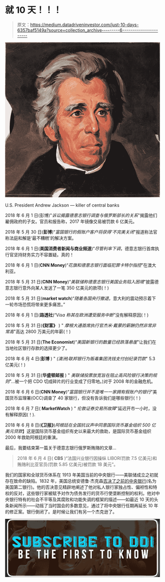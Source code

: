# 就 10 天！！！

> 原文：<https://medium.datadriveninvestor.com/just-10-days-6357baf5149a?source=collection_archive---------6----------------------->

![](img/160371e1100d7ccbfd5016f4fe2447ff.png)

U.S. President Andrew Jackson — killer of central banks

2018 年 6 月 1 日(彭博)"*诉讼揭露德意志银行调查与俄罗斯部长的关系*"揭露他们雇佣政府的子女。官员和报告称，2017 年镜像交易被罚款 6 亿美元。

2018 年 5 月 30 日(**彭博**)“*富国银行的假账户客户将获得‘不完美关闭*”报道称法官称法庭和解是‘最不糟糕’的解决方案。

2018 年 6 月 1 日(**美国消费者新闻与商业频道**)“*尽管利率下调*，德意志银行首席执行官坚持财务实力不容置疑。真的！

2018 年 6 月 1 日(**CNN Money**)“*花旗和德意志银行面临犯罪卡特尔指控*”在澳大利亚。

2018 年 5 月 31 日(**CNN Money**)“*美联储称德意志银行美国业务陷入困境*”披露德意志银行意外向某人发送了一笔 350 亿美元的款项(！)

2018 年 5 月 31 日(**market watch**)“*随着各国央行撤退*，意大利的震动预示着下一轮市场恐慌将带来更多痛苦。”

2018 年 6 月 1 日(**路透社**)“V*isa 称其在欧洲遭受服务中断*”没有解释原因(！)

2018 年 5 月 31 日(**《财富》** ) " *摩根大通首席执行官杰米·戴蒙的薪酬仍然非常非常高*"高达 2800 万美元的年薪(！)

2018 年 5 月 31 日(**The Economist**)“*美国新银行的数量已经跌落悬崖*”让我们在当地社区银行存款的选择更少了。

2018 年 6 月 4 日(**彭博** ) " *(澳洲)联邦银行为贩毒集团洗钱支付创纪录罚款*" 5.3 亿美元(！)

2018 年 5 月 31 日(**华盛顿邮报** ) " *美联储投票放宽旨在阻止高风险银行决策的规则*"...被一个把 CDO 切成碎片的行业变成了归零地。)对于 2008 年的金融危机。

2018 年 6 月 6 日(**CNN Money**)“*富国银行并不是唯一一家拥有假账户的银行*”美国货币监理署(OCC)调查了 40 家银行，但没有告诉我们是哪些银行(！)

2018 年 6 月 7 日( **MarketWatch** ) " *伦敦证券交易所故障*"延迟开市一小时，没有解释原因(！).

2018 年 6 月 8 日(**《卫报》**)*阿根廷在全国抗议声中同意国际货币基金组织 500 亿美元贷款*】这是国际货币基金组织有史以来最大的救助，是国际货币基金组织 2000 年救助阿根廷的重演。

最后，我要结束第一篇关于德意志银行俄罗斯贿赂的文章…

> 2018 年 6 月 4 日( **CBS** )“法国兴业银行因操纵 LIBOR(罚款 7.5 亿美元)和贿赂利比亚官员(罚款 5.85 亿美元)被罚款 1B 美元”。

我们的国家和全球货币体系在 1913 年美国当前的中央银行——美联储成立之初就存在致命的缺陷。1832 年，美国总统安德鲁·杰克森[否决了之前的中央银行](http://avalon.law.yale.edu/19th_century/ajveto01.asp)(名为美国第二银行)。他的否决意见精辟地阐述了他对私人银行家独占性、偏袒性和特权的反对，这些银行家被赋予对作为债务发行的货币行使垄断控制的权利。他对中央银行特有的社会不平等及其腐败和功能失调的框架的描述——如最近 10 天的头条新闻所示——动摇了当时国会的多数意见，通过了将中央银行任期再延长 10 年的修正案。银行倒闭了。是时候让我们有另一个杰克逊了。

[![](img/5d8c5ec6286a964e14c1b78ad6158874.png)](http://eepurl.com/dw5NFP)